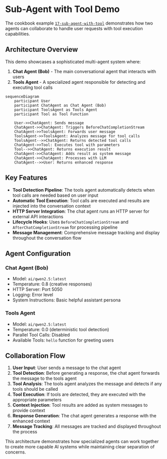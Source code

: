 # Sub-Agent with Tool Demo

The cookbook example [`17-sub-agent-with-tool`](cookbook/17-sub-agent-with-tool/main.go) demonstrates how two agents can collaborate to handle user requests with tool execution capabilities.

## Architecture Overview

This demo showcases a sophisticated multi-agent system where:

1. **Chat Agent (Bob)** - The main conversational agent that interacts with users
2. **Tools Agent** - A specialized agent responsible for detecting and executing tool calls

```mermaid
sequenceDiagram
    participant User
    participant ChatAgent as Chat Agent (Bob)
    participant ToolsAgent as Tools Agent
    participant Tool as Tool Function

    User->>ChatAgent: Sends message
    ChatAgent->>ChatAgent: Triggers BeforeChatCompletionStream
    ChatAgent->>ToolsAgent: Forwards user message
    ToolsAgent->>ToolsAgent: Analyzes message for tool calls
    ToolsAgent-->>ChatAgent: Returns detected tool calls
    ChatAgent->>Tool: Executes tool with parameters
    Tool-->>ChatAgent: Returns execution result
    ChatAgent->>ChatAgent: Adds result as system message
    ChatAgent->>ChatAgent: Processes with LLM
    ChatAgent-->>User: Returns enhanced response
```

## Key Features

- **Tool Detection Pipeline**: The tools agent automatically detects when tool calls are needed based on user input
- **Automatic Tool Execution**: Tool calls are executed and results are injected into the conversation context
- **HTTP Server Integration**: The chat agent runs an HTTP server for external API interactions
- **Lifecycle Hooks**: Uses `BeforeChatCompletionStream` and `AfterChatCompletionStream` for processing pipeline
- **Message Management**: Comprehensive message tracking and display throughout the conversation flow

## Agent Configuration

### Chat Agent (Bob)
- Model: `ai/qwen2.5:latest`
- Temperature: 0.8 (creative responses)
- HTTP Server: Port 5050
- Logging: Error level
- System Instructions: Basic helpful assistant persona

### Tools Agent
- Model: `ai/qwen2.5:latest`  
- Temperature: 0.0 (deterministic tool detection)
- Parallel Tool Calls: Disabled
- Available Tools: `hello` function for greeting users

## Collaboration Flow

1. **User Input**: User sends a message to the chat agent
2. **Tool Detection**: Before generating a response, the chat agent forwards the message to the tools agent
3. **Tool Analysis**: The tools agent analyzes the message and detects if any tools should be called
4. **Tool Execution**: If tools are detected, they are executed with the appropriate parameters
5. **Context Injection**: Tool results are added as system messages to provide context
6. **Response Generation**: The chat agent generates a response with the enhanced context
7. **Message Tracking**: All messages are tracked and displayed throughout the process

This architecture demonstrates how specialized agents can work together to create more capable AI systems while maintaining clear separation of concerns.
